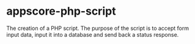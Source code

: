 # appscore-php-script
The creation of a PHP script. The purpose of the script is to accept form input data, input it into a database and send back a status response.

